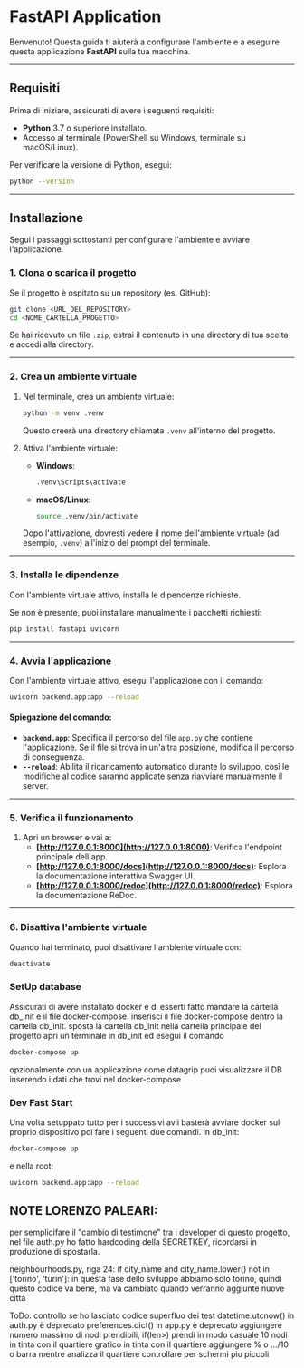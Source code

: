 
# FastAPI Application

Benvenuto! Questa guida ti aiuterà a configurare l'ambiente e a eseguire questa applicazione **FastAPI** sulla tua macchina.

---

## **Requisiti**

Prima di iniziare, assicurati di avere i seguenti requisiti:

- **Python** 3.7 o superiore installato.
- Accesso al terminale (PowerShell su Windows, terminale su macOS/Linux).

Per verificare la versione di Python, esegui:
```bash
python --version
```

---

## **Installazione**

Segui i passaggi sottostanti per configurare l'ambiente e avviare l'applicazione.

### **1. Clona o scarica il progetto**

Se il progetto è ospitato su un repository (es. GitHub):
```bash
git clone <URL_DEL_REPOSITORY>
cd <NOME_CARTELLA_PROGETTO>
```

Se hai ricevuto un file `.zip`, estrai il contenuto in una directory di tua scelta e accedi alla directory.

---

### **2. Crea un ambiente virtuale**

1. Nel terminale, crea un ambiente virtuale:
   ```bash
   python -m venv .venv
   ```
   Questo creerà una directory chiamata `.venv` all'interno del progetto.

2. Attiva l'ambiente virtuale:
   - **Windows**:
     ```bash
     .venv\Scripts\activate
     ```
   - **macOS/Linux**:
     ```bash
     source .venv/bin/activate
     ```

   Dopo l'attivazione, dovresti vedere il nome dell'ambiente virtuale (ad esempio, `.venv`) all'inizio del prompt del terminale.

---

### **3. Installa le dipendenze**

Con l'ambiente virtuale attivo, installa le dipendenze richieste.

Se non è presente, puoi installare manualmente i pacchetti richiesti:
```bash
pip install fastapi uvicorn
```

---

### **4. Avvia l'applicazione**

Con l'ambiente virtuale attivo, esegui l'applicazione con il comando:
```bash
uvicorn backend.app:app --reload
```

#### Spiegazione del comando:
- **`backend.app`**: Specifica il percorso del file `app.py` che contiene l'applicazione. Se il file si trova in un'altra posizione, modifica il percorso di conseguenza.
- **`--reload`**: Abilita il ricaricamento automatico durante lo sviluppo, così le modifiche al codice saranno applicate senza riavviare manualmente il server.

---

### **5. Verifica il funzionamento**

1. Apri un browser e vai a:
   - **[http://127.0.0.1:8000](http://127.0.0.1:8000)**: Verifica l'endpoint principale dell'app.
   - **[http://127.0.0.1:8000/docs](http://127.0.0.1:8000/docs)**: Esplora la documentazione interattiva Swagger UI.
   - **[http://127.0.0.1:8000/redoc](http://127.0.0.1:8000/redoc)**: Esplora la documentazione ReDoc.

---

### **6. Disattiva l'ambiente virtuale**

Quando hai terminato, puoi disattivare l'ambiente virtuale con:
```bash
deactivate
```
### **SetUp database**
Assicurati di avere installato docker e di esserti fatto mandare la cartella db_init e il file docker-compose.
inserisci il file docker-compose dentro la cartella db_init.
sposta la cartella db_init nella cartella principale del progetto
apri un terminale in db_init ed esegui il comando
```bash
docker-compose up
```
opzionalmente con un applicazione come datagrip puoi visualizzare il DB inserendo i dati che trovi nel docker-compose

### **Dev Fast Start**
Una volta setuppato tutto per i successivi avii basterà avviare docker sul proprio dispositivo poi fare i seguenti due comandi.
in db_init:
```bash
docker-compose up
```
e nella root:
```bash
uvicorn backend.app:app --reload
```


## NOTE LORENZO PALEARI:

per semplicifare il "cambio di testimone" tra i developer di questo progetto, nel file auth.py ho fatto hardcoding della SECRETKEY, ricordarsi in produzione di spostarla.

neighbourhoods.py, riga 24: if city_name and city_name.lower() not in ['torino', 'turin']:
in questa fase dello sviluppo abbiamo solo torino, quindi questo codice va bene, ma và cambiato quando verranno aggiunte nuove città

ToDo:
controllo se ho lasciato codice superfluo dei test
datetime.utcnow() in auth.py è deprecato
preferences.dict() in app.py è deprecato
aggiungere numero massimo di nodi prendibili, if(len>) prendi in modo casuale 10
nodi in tinta con il quartiere
grafico in tinta con il quartiere
aggiungere % o .../10 o barra mentre analizza il quartiere
controllare per schermi piu piccoli
